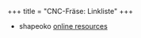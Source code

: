 +++
title = "CNC-Fräse: Linkliste"
+++

- shapeoko [online resources](http://www.shapeoko.com/wiki/index.php/Online_resources)
